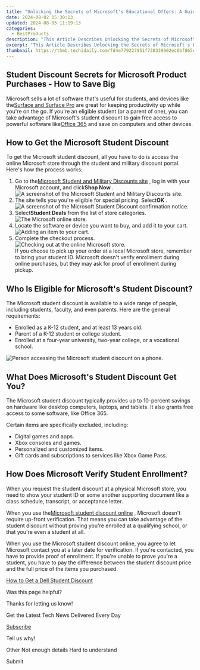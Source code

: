 ```yaml
---
title: "Unlocking the Secrets of Microsoft's Educational Offers: A Guide for Students"
date: 2024-08-02 15:30:13
updated: 2024-08-05 11:19:13
categories:
  - BestProducts
description: "This Article Describes Unlocking the Secrets of Microsoft's Educational Offers: A Guide for Students"
excerpt: "This Article Describes Unlocking the Secrets of Microsoft's Educational Offers: A Guide for Students"
thumbnail: https://thmb.techidaily.com/fd4e779227951f738339902ec6bf865ee57c2e0e824658f017eeb7cc4b43fd88.jpg
---
```


## Student Discount Secrets for Microsoft Product Purchases - How to Save Big
 Microsoft sells a lot of software that's useful for students, and devices like the[Surface and Surface Pro](https://www.lifewire.com/microsoft-surface-series-4163521) are great for keeping productivity up while you're on the go. If you're an eligible student (or a parent of one), you can take advantage of Microsoft's student discount to gain free access to powerful software like[Office 365](https://www.lifewire.com/microsoft-office-for-students-teachers-2511861) and save on computers and other devices.

## How to Get the Microsoft Student Discount

 To get the Microsoft student discount, all you have to do is access the online Microsoft store through the student and military discount portal. Here's how the process works:

1. Go to the[Microsoft Student and Military Discounts site](https://www.microsoft.com/en-us/store/r/student-discounts) , log in with your Microsoft account, and click**Shop Now** .  
![A screenshot of the Microsoft Student and Military Discounts site.](https://www.lifewire.com/thmb/X2vwXV9ttV8LhYs5flrq2E9F4I4=/1500x0/filters:no_upscale():max_bytes(150000):strip_icc():format(webp)/001-how-to-get-a-microsoft-store-student-discount-c8d2274843014bbb90c744cecc473495.jpg)
2. The site tells you you're eligible for special pricing. Select**OK** .  
![A screenshot of the Microsoft Student Discount confirmation notice.](https://www.lifewire.com/thmb/_opw21hzYkn3V9Wb_mLqP5iLV7U=/1500x0/filters:no_upscale():max_bytes(150000):strip_icc():format(webp)/002-how-to-get-a-microsoft-store-student-discount-3eae80c050da4116adf04508a1cb8e42.jpg)
3. Select**Student Deals** from the list of store categories.  
![The Microsoft online store.](https://www.lifewire.com/thmb/AgZeGz5ITQKUJ8jp0pIPIsbbSzI=/1500x0/filters:no_upscale():max_bytes(150000):strip_icc():format(webp)/003-how-to-get-a-microsoft-store-student-discount-51ae65ba3fbc4b11b3eee0030822ec9e.jpg)
4. Locate the software or device you want to buy, and add it to your cart.  
![Adding an item to your cart.](https://www.lifewire.com/thmb/syXuUKJeVh9EZEPIoxTMwY8Li3g=/1500x0/filters:no_upscale():max_bytes(150000):strip_icc():format(webp)/004-how-to-get-a-microsoft-store-student-discount-0d1004a1092e4a5dbf63a1905d0fa237.jpg)
5. Complete the checkout process.  
![Checking out at the online Microsoft store.](https://www.lifewire.com/thmb/gF3Dy3jJNOJlbYJPatebpx5EyGw=/1500x0/filters:no_upscale():max_bytes(150000):strip_icc():format(webp)/005-how-to-get-a-microsoft-store-student-discount-011f2569dab04dcb8c3c942c4cba5e55.jpg)  
 If you choose to pick up your order at a local Microsoft store, remember to bring your student ID. Microsoft doesn't verify enrollment during online purchases, but they may ask for proof of enrollment during pickup.

## Who Is Eligible for Microsoft's Student Discount?

 The Microsoft student discount is available to a wide range of people, including students, faculty, and even parents. Here are the general requirements:

* Enrolled as a K-12 student, and at least 13 years old.
* Parent of a K-12 student or college student.
* Enrolled at a four-year university, two-year college, or a vocational school.

![Person accessing the Microsoft student discount on a phone.](https://www.lifewire.com/thmb/h1sE0kaVMIxmUmfOCw7SnD4v-cI=/1500x0/filters:no_upscale():max_bytes(150000):strip_icc():format(webp)/microsoftstudentdiscount-3fb8972d9f274cb5a0c5dbc2bc56beb1.jpg)

## What Does Microsoft's Student Discount Get You?

 The Microsoft student discount typically provides up to 10-percent savings on hardware like desktop computers, laptops, and tablets. It also grants free access to some software, like Office 365.

Certain items are specifically excluded, including:

* Digital games and apps.
* Xbox consoles and games.
* Personalized and customized items.
* Gift cards and subscriptions to services like Xbox Game Pass.

## How Does Microsoft Verify Student Enrollment?

 When you request the student discount at a physical Microsoft store, you need to show your student ID or some another supporting document like a class schedule, transcript, or acceptance letter.

 When you use the[Microsoft student discount online](https://www.microsoft.com/en-us/store/b/education) , Microsoft doesn't require up-front verification. That means you can take advantage of the student discount without proving you're enrolled at a qualifying school, or that you're even a student at all.

 When you use the Microsoft student discount online, you agree to let Microsoft contact you at a later date for verification. If you're contacted, you have to provide proof of enrollment. If you're unable to prove you're a student, you have to pay the difference between the student discount price and the full price of the items you purchased.

[How to Get a Dell Student Discount](https://www.lifewire.com/dell-student-discount-4686335)

Was this page helpful?

Thanks for letting us know!

 Get the Latest Tech News Delivered Every Day

[Subscribe](https://www.lifewire.com/#)

Tell us why!

 Other  Not enough details  Hard to understand

 Submit

<ins class="adsbygoogle"
     style="display:block"
     data-ad-format="autorelaxed"
     data-ad-client="ca-pub-7571918770474297"
     data-ad-slot="1223367746"></ins>



<ins class="adsbygoogle"
     style="display:block"
     data-ad-client="ca-pub-7571918770474297"
     data-ad-slot="8358498916"
     data-ad-format="auto"
     data-full-width-responsive="true"></ins>
